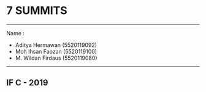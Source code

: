 # 7 SUMMITS #

-----------------------------------------
Name :
- Aditya Hermawan     (5520119092)
- Moh Ihsan Faozan    (5520119100)
- M. Wildan Firdaus   (5520119080)
-----------------------------------------
IF C - 2019
-----------------------------------------
